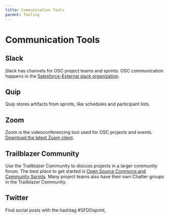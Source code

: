 ```yaml
--- 
title: Communication Tools
parent: Tooling
---
```


# Communication Tools
## Slack
Slack has channels for OSC project teams and sprints. OSC communication happens in the [Salesforce-External slack organization](https://salesforce-external.slack.com).

## Quip
Quip stores artifacts from sprints, like schedules and participant lists.

## Zoom
Zoom is the videoconferencing tool used for OSC projects and events. [Download the latest Zoom client](https://zoom.us/download).

## Trailblazer Community
Use the Trailblazer Community to discuss projects in a larger community forum.  The best place to get started is [Open Source Commons and Community Sprints](https://trailhead.salesforce.com/trailblazer-community/groups/0F94S000000GwVKSA0?tab=discussion&sort=LAST_MODIFIED_DATE_DESC).  Many project teams also have their own Chatter groups in the Trailblazer Community.

## Twitter
Find social posts with the hashtag #SFDOsprint,
